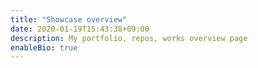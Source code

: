 ```yaml
---
title: "Showcase overview"
date: 2020-01-19T15:43:38+09:00
description: My portfolio, repos, works overview page
enableBio: true
---
```

